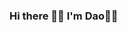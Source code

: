 ### Hi there 👋🏼 I'm Dao🌟👀

<!--
![coding no idea](https://user-images.githubusercontent.com/122346708/213785967-988405b6-03d0-4301-83f1-b97452ad7041.gif)
-->

<!--

About me:

- 🍨 I’m currently studying for a bachelor's degree in Computer Science.
- 🪜 I'm currently learning full stack, with a focus on front-end.
- 📧 How to reach me: firdaus.manor66@gmail.com
-->

<!--

## 🛠️ Languages and Tools :

![1051277](https://user-images.githubusercontent.com/122346708/213784388-d6be1c02-583a-4049-8864-f33e3dfa8ec2.png)
![732190](https://user-images.githubusercontent.com/122346708/213784307-038523f1-8fcc-47e2-8d16-b9c14d0a3eb9.png)
![5968292](https://user-images.githubusercontent.com/122346708/213784476-69e75cf2-3d3c-4b84-8d0e-df5d58c70a8f.png)
![5968672](https://user-images.githubusercontent.com/122346708/213784491-ef7580fc-f0f6-469c-b4b2-5683c88576d0.png)
![919851](https://user-images.githubusercontent.com/122346708/213784525-b9469971-571e-40e4-a322-7b9db9e61732.png)
![5968282](https://user-images.githubusercontent.com/122346708/213784543-18f1574e-7244-4272-a0bc-19d090fc894e.png)
![letter-c-png-5a36954d474e54 1991877715135266052921](https://user-images.githubusercontent.com/122346708/213784564-5f4be8e1-d3a6-495d-8798-b5c8eb938019.jpg)
![kisspng-the-c-programming-language-internet-explorer-5ab6f84e02a659 3278740715219405580109](https://user-images.githubusercontent.com/122346708/213784575-7d38fac2-9718-4f99-87de-cac127c8a689.jpg)
![5968853](https://user-images.githubusercontent.com/122346708/213784580-65cbc9dc-2b1a-4c01-ac2a-2b2d07b9368a.png)
-->
